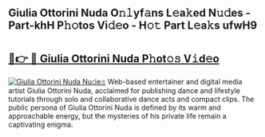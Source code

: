 ## Giulia Ottorini Nuda O𝚗𝚕yf𝚊ns L𝚎a𝚔ed N𝚞𝚍es - Part-khH P𝚑𝚘tos Vi𝚍𝚎o - H𝚘𝚝 Part L𝚎a𝚔s ufwH9

# <h2><a href="http://kf0oyd.oniu.top/?m=Giulia+Ottorini+Nuda">🔗👉 🔴 Giulia Ottorini Nuda P𝚑ot𝚘𝚜 V𝚒d𝚎o</a></h2>

[![Giulia Ottorini Nuda Nu𝚍e𝚜](https://i.imgur.com/0qMVB7G.gif)](http://kf0oyd.oniu.top/?m=Giulia+Ottorini+Nuda)
Web-based entertainer and digital media artist Giulia Ottorini Nuda, acclaimed for publishing dance and lifestyle tutorials through solo and collaborative dance acts and compact clips. The public persona of Giulia Ottorini Nuda is defined by its warm and approachable energy, but the mysteries of his private life remain a captivating enigma.  
